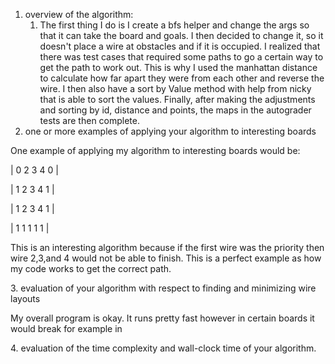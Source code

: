 1. overview of the algorithm:
   1. The first thing I do is I create a bfs helper and change the args so that it can take the board and goals. 
      I then decided to change it, so it doesn't place a wire at obstacles and if it is occupied. I realized that there was 
test cases that required some paths to go a certain way to get the path to work out. This is why I used the manhattan distance
   to calculate how far apart they were from each other and reverse the wire. I then also have a sort by Value method with help from nicky
   that is able to sort the values. Finally, after making the adjustments and sorting by id, distance and points, the maps in the 
   autograder tests are then complete. 
2. one or more examples of applying your algorithm to interesting boards
<p>One example of applying my algorithm to interesting boards would be:</p>
   <p>|  0   2   3   4   0 |</p>
     <p> |  1   2   3   4   1 |</p>
     <p>  |  1   2   3   4   1 |</p>
    <p>   |  1   1   1   1   1 |</p>
  <p> This is an interesting algorithm because if the first wire was the priority then wire 2,3,and 4 would not be able to 
finish. This is a perfect example as how my code works to get the correct path.</p>
3. evaluation of your algorithm with respect to finding and minimizing wire layouts
<p>My overall program is okay. It runs pretty fast however in certain boards it would break for example
in </p>
4. evaluation of the time complexity and wall-clock time of your algorithm.
<p></p>